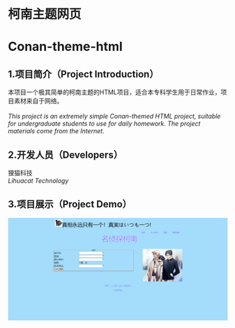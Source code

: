 # 柯南主题网页 
# Conan-theme-html

## 1.项目简介（Project Introduction）
本项目一个极其简单的柯南主题的HTML项目，适合本专科学生用于日常作业，项目素材来自于网络。<br>
<br>
_This project is an extremely simple Conan-themed HTML project, suitable for undergraduate students to use for daily homework. The project materials come from the Internet._
## 2.开发人员（Developers）
狸猫科技<br>
_Lihuacat Technology_
## 3.项目展示（Project Demo）
![image](/show.png)

